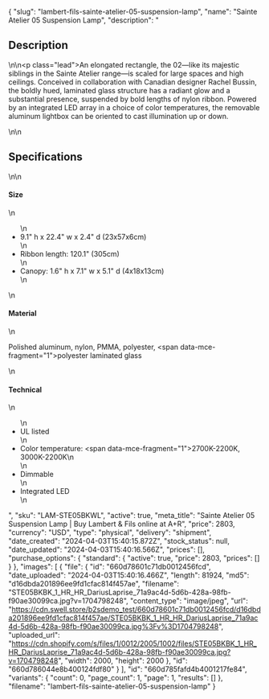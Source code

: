{
  "slug": "lambert-fils-sainte-atelier-05-suspension-lamp",
  "name": "Sainte Atelier 05 Suspension Lamp",
  "description": "<h2>Description</h2>\n<!-- split -->\n<p class=\"lead\">An elongated rectangle, the 02—like its majestic siblings in the Sainte Atelier range—is scaled for large spaces and high ceilings. Conceived in collaboration with Canadian designer Rachel Bussin, the boldly hued, laminated glass structure has a radiant glow and a substantial presence, suspended by bold lengths of nylon ribbon. Powered by an integrated LED array in a choice of color temperatures, the removable aluminum lightbox can be oriented to cast illumination up or down. </p>\n<!-- split -->\n<h2>Specifications</h2>\n<!-- split -->\n<h4>Size</h4>\n<ul>\n<li>9.1\" h x 22.4\" w x 2.4\" d (23x57x6cm)</li>\n<li>Ribbon length: 120.1\" (305cm)</li>\n<li>Canopy: 1.6\" h x 7.1\" w x 5.1\" d (4x18x13cm)</li>\n</ul>\n<h4>Material</h4>\n<p><span>Polished aluminum, nylon, PMMA, polyester,</span><span> </span><span data-mce-fragment=\"1\">polyester laminated glass</span></p>\n<h4>Technical</h4>\n<ul>\n<li>UL listed</li>\n<li>Color temperature: <span data-mce-fragment=\"1\">2700K-2200K, 3000K-2200K</span>\n</li>\n<li>Dimmable</li>\n<li>Integrated LED</li>\n</ul>",
  "sku": "LAM-STE05BKWL",
  "active": true,
  "meta_title": "Sainte Atelier 05 Suspension Lamp | Buy Lambert & Fils online at A+R",
  "price": 2803,
  "currency": "USD",
  "type": "physical",
  "delivery": "shipment",
  "date_created": "2024-04-03T15:40:15.872Z",
  "stock_status": null,
  "date_updated": "2024-04-03T15:40:16.566Z",
  "prices": [],
  "purchase_options": {
    "standard": {
      "active": true,
      "price": 2803,
      "prices": []
    }
  },
  "images": [
    {
      "file": {
        "id": "660d78601c71db0012456fcd",
        "date_uploaded": "2024-04-03T15:40:16.466Z",
        "length": 81924,
        "md5": "d16dbda201896ee9fd1cfac814f457ae",
        "filename": "STE05BKBK_1_HR_HR_DariusLaprise_71a9ac4d-5d6b-428a-98fb-f90ae30099ca.jpg?v=1704798248",
        "content_type": "image/jpeg",
        "url": "https://cdn.swell.store/b2sdemo_test/660d78601c71db0012456fcd/d16dbda201896ee9fd1cfac814f457ae/STE05BKBK_1_HR_HR_DariusLaprise_71a9ac4d-5d6b-428a-98fb-f90ae30099ca.jpg%3Fv%3D1704798248",
        "uploaded_url": "https://cdn.shopify.com/s/files/1/0012/2005/1002/files/STE05BKBK_1_HR_HR_DariusLaprise_71a9ac4d-5d6b-428a-98fb-f90ae30099ca.jpg?v=1704798248",
        "width": 2000,
        "height": 2000
      },
      "id": "660d786044e8b400124fdf80"
    }
  ],
  "id": "660d785fafd4b4001217fe84",
  "variants": {
    "count": 0,
    "page_count": 1,
    "page": 1,
    "results": []
  },
  "filename": "lambert-fils-sainte-atelier-05-suspension-lamp"
}